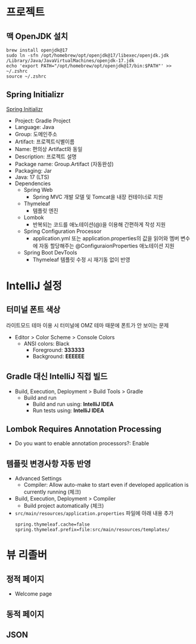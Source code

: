 # 프로젝트
## 맥 OpenJDK 설치
```
brew install openjdk@17
sudo ln -sfn /opt/homebrew/opt/openjdk@17/libexec/openjdk.jdk /Library/Java/JavaVirtualMachines/openjdk-17.jdk
echo 'export PATH="/opt/homebrew/opt/openjdk@17/bin:$PATH"' >> ~/.zshrc
source ~/.zshrc
```
## Spring Initializr
[Spring Initializr](https://start.spring.io/)
* Project: Gradle Project
* Language: Java
* Group: 도메인주소
* Artifact: 프로젝트식별이름
* Name: 편의상 Artifact와 동일
* Description: 프로젝트 설명
* Package name: Group.Artifact (자동완성)
* Packaging: Jar
* Java: 17 (LTS)
* Dependencies
  * Spring Web
    * Spring MVC 개발 모델 및 Tomcat을 내장 컨테이너로 지원
  * Thymeleaf
    * 템플릿 엔진
  * Lombok
    * 반복되는 코드를 애노테이션(@)을 이용해 간편하게 작성 지원
  * Spring Configuration Processor
    * application.yml 또는 application.properties의 값을 읽어와 멤버 변수에 자동 할당해주는 @ConfiguraionProperties 애노테이션 지원
  * Spring Boot DevTools
    * Thymeleaf 템플릿 수정 시 재기동 없이 반영
# IntelliJ 설정
## 터미널 폰트 색상
라이트모드 테마 이용 시 터미널에 OMZ 테마 때문에 폰트가 안 보이는 문제
* Editor > Color Scheme > Console Colors
  * ANSI colors: Black
    * Foreground: **333333**
    * Background: **EEEEEE**
## Gradle 대신 IntelliJ 직접 빌드
* Build, Execution, Deployment > Build Tools > Gradle
  * Build and run
    * Build and run using: **IntelliJ IDEA**
    * Run tests using: **IntelliJ IDEA**
## Lombok Requires Annotation Processing
* Do you want to enable annotation processors?: Enable
## 템플릿 변경사항 자동 반영
* Advanced Settings
  * Compiler: Allow auto-make to start even if developed application is currently running (체크)
* Build, Execution, Deployment > Compiler
  * Build project automatically (체크)
* `src/main/resources/application.properties` 파일에 아래 내용 추가
  ```
  spring.thymeleaf.cache=false
  spring.thymeleaf.prefix=file:src/main/resources/templates/
  ```
# 뷰 리졸버
## 정적 페이지
* Welcome page

## 동적 페이지

## JSON
